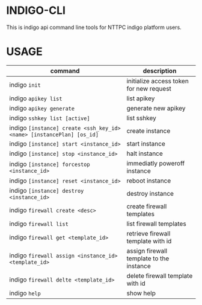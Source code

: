 # INDIGO-CLI

This is indigo api command line tools for NTTPC indigo platform users.

# USAGE

| command | description |
| --- | --- |
|indigo `init` | initialize access token for new request |
|indigo `apikey list` | list apikey |
|indigo `apikey generate` | generate new apikey |
|indigo `sshkey list [active]` | list sshkey |
|indigo `[instance] create <ssh_key_id> <name> [instancePlan] [os_id]` | create instance |
|indigo `[instance] start <instance_id>` | start instance |
|indigo `[instance] stop <instance_id>` | halt instance |
|indigo `[instance] forcestop <instance_id>` | immediatly poweroff instance |
|indigo `[instance] reset <instance_id>` | reboot instance |
|indigo `[instance] destroy <instance_id>` | destroy instance |
|indigo `firewall create <desc>` | create firewall templates |
|indigo `firewall list` | list firewall templates |
|indigo `firewall get <template_id>` | retrieve firewall template with id |
|indigo `firewall assign <instance_id> <template_id>` | assign firewall template to the instance |
|indigo `firewall delte <template_id>` | delete firewall template with id |
|indigo `help` | show help

